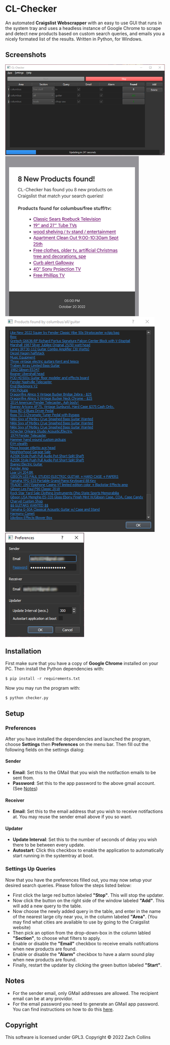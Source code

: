 # CL-Checker

An automated **Craigslist Webscrapper** with an easy to use GUI that runs in the system tray and uses a headless instance of Google Chrome to scrape 
and detect new products based on custom search queries, and emails you a nicely formated list of the results. Written in Python, for Windows. 

## Screenshots

![Main Window](screenshots/main_window.png)
![Email](screenshots/email.png)
![Products](screenshots/products.png)
![Preferences](screenshots/preferences.png)

## Installation

First make sure that you have a copy of **Google Chrome** installed on your PC. Then install the Python dependencies with:

```
$ pip install -r requirements.txt
```

Now you may run the program with:

```
$ python checker.py
```

## Setup

### Preferences

After you have installed the dependencies and launched the program, choose **Settings** then **Preferences** on the menu bar.
Then fill out the following fields on the settings dialog:

#### Sender
- **Email**: Set this to the GMail that you wish the notifaction emails to be sent from.
- **Password**: Set this to the app password to the above gmail account. (See [Notes](#Notes))

#### Receiver
- **Email**: Set this to the email address that you wish to receive notifactions at. You may reuse the sender email above if you so want.

#### Updater
- **Update Interval**: Set this to the number of seconds of delay you wish there to be between every update.
- **Autostart**: Click this checkbox to enable the application to automatically start running in the systemtray at boot.

### Settings Up Queries

Now that you have the preferences filled out, you may now setup your desired search queries. Please follow the steps listed below:

- First click the large red button labeled **"Stop"**. This will stop the updater.
- Now click the button on the right side of the window labeled **"Add"**. This will add a new query to the table.
- Now choose the newly added query in the table, and enter in the name of the nearest large city near you, in the column labeled **"Area"**.
  (You may find what cities are available to use by going to the Craigslist website)
- Then pick an option from the drop-down-box in the column labled **"Section"**, to choose what filters to apply.
- Enable or disable the **"Email"** checkbox to receive emails notifcations when new products are found.
- Enable or disable the **"Alarm"** checkbox to have a alarm sound play when new products are found. 
- Finally, restart the updater by clicking the green button labeled **"Start"**.

## Notes

- For the sender email, only GMail addresses are allowed. The recipient email can be at any providor.
- For the email password you need to generate an GMail app password. You can find instructions on how to do this [here](https://www.lifewire.com/get-a-password-to-access-gmail-by-pop-imap-2-1171882).

## Copyright

This software is licensed under GPL3. Copyright &copy; 2022 Zach Collins

